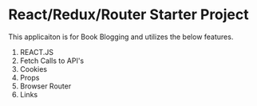 # React/Redux/Router Starter Project

This applicaiton is for Book Blogging and utilizes the below features.

1) REACT.JS
2) Fetch Calls to API's
3) Cookies
4) Props
5) Browser Router
6) Links
